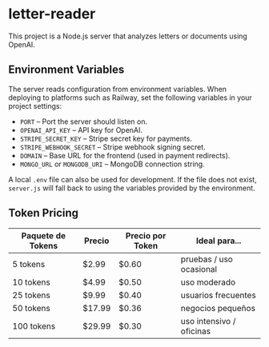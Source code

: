 # letter-reader

This project is a Node.js server that analyzes letters or documents using OpenAI.

## Environment Variables

The server reads configuration from environment variables. When deploying to platforms such as Railway,
set the following variables in your project settings:

- `PORT` – Port the server should listen on.
- `OPENAI_API_KEY` – API key for OpenAI.
- `STRIPE_SECRET_KEY` – Stripe secret key for payments.
- `STRIPE_WEBHOOK_SECRET` – Stripe webhook signing secret.
- `DOMAIN` – Base URL for the frontend (used in payment redirects).
- `MONGO_URL` or `MONGODB_URI` – MongoDB connection string.

A local `.env` file can also be used for development. If the file does not exist,
`server.js` will fall back to using the variables provided by the environment.

## Token Pricing

| Paquete de Tokens | Precio | Precio por Token | Ideal para... |
| ----------------- | ------ | ---------------- | ------------- |
| 5 tokens | $2.99 | $0.60 | pruebas / uso ocasional |
| 10 tokens | $4.99 | $0.50 | uso moderado |
| 25 tokens | $9.99 | $0.40 | usuarios frecuentes |
| 50 tokens | $17.99 | $0.36 | negocios pequeños |
| 100 tokens | $29.99 | $0.30 | uso intensivo / oficinas |

